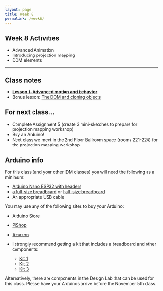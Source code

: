 ```yaml
---
layout: page
title: Week 8
permalink: /week8/
---
```


## Week 8 Activities

- Advanced Animation
- Introducing projection mapping
- DOM elements

---

## Class notes

- **[Lesson 1: Advanced motion and behavior](https://openprocessing.org/sketch/2055334)**
- Bonus lesson: [The DOM and cloning objects](https://openprocessing.org/sketch/2066942)

## For next class...

- Complete Assignment 5 (create 3 mini-sketches to prepare for projection mapping workshop)
- Buy an Arduino!
- Next class we meet in the 2nd Floor Ballroom space (rooms 221-224) for the projection mapping workshop

## Arduino info

For this class (and your other IDM classes) you will need the following as a minimum:

- [Arduino Nano ESP32 with headers](https://store-usa.arduino.cc/products/nano-esp32-with-headers?pr_prod_strat=e5_desc&pr_rec_id=b5a3c848f&pr_rec_pid=7222098591951&pr_ref_pid=7222103965903&pr_seq=uniform)
- [a full-size breadboard](https://store-usa.arduino.cc/products/breadboard-830-contacts?pr_prod_strat=e5_desc&pr_rec_id=dcb722561&pr_rec_pid=7198856315087&pr_ref_pid=7198849073359&pr_seq=uniform) or [half-size breadboard](https://store-usa.arduino.cc/products/breadboard-830-contacts?pr_prod_strat=e5_desc&pr_rec_id=dcb722561&pr_rec_pid=7198856315087&pr_ref_pid=7198849073359&pr_seq=uniform)
- An appropriate USB cable

You may use any of the following sites to buy your Arduino:
- [Arduino Store](https://store-usa.arduino.cc/products/nano-esp32-with-headers?pr_prod_strat=e5_desc&pr_rec_id=b5a3c848f&pr_rec_pid=7222098591951&pr_ref_pid=7222103965903&pr_seq=uniform)
- [PiShop](https://www.pishop.us/product/arduino-nano-esp32-with-headers/?srsltid=AfmBOoquptfj2C0CD75JkodmGGsX782v2FgG-tg7_OH9riLi7yGoxIGGPmQ)
- [Amazon](https://www.amazon.com/Arduino-ABX00083-Bluetooth-MicroPython-Compatible/dp/B0C947BHK5?th=1)

- I strongly recommend getting a kit that includes a breadboard and other components:
    - [Kit 1](https://www.amazon.com/DIYables-Starter-Arduino-ESP8266-Raspberry/dp/B0C27K6GDZ)
    - [Kit 2](https://www.amazon.com/16Hertz-Electronics-Breadboard-Resistors-Raspberry/dp/B00J4RN61A/ref=sims_dp_d_dex_popular_subs_t3_v6_d_sccl_1_3/143-6369338-4295529?pd_rd_w=hGMwD&content-id=amzn1.sym.b853d215-90db-49b5-bd69-9909dc4557b0&pf_rd_p=b853d215-90db-49b5-bd69-9909dc4557b0&pf_rd_r=KY74R6BVKVBZCRHWXK2S&pd_rd_wg=PnV2J&pd_rd_r=24618633-8fd4-441a-8013-145060260057&pd_rd_i=B00J4RN61A&psc=1)
    - [Kit 3](https://www.amazon.com/dp/B07Z1BK7NG/ref=sspa_dk_detail_0?psc=1&pf_rd_p=8c2f9165-8e93-42a1-8313-73d3809141a2&pf_rd_r=KBWMCZTKTFBYNXH90X6Q&pd_rd_wg=gsNQX&pd_rd_w=g9fUv&content-id=amzn1.sym.8c2f9165-8e93-42a1-8313-73d3809141a2&pd_rd_r=815789a6-3e5f-4478-8bf7-594f42d0e20d&sp_csd=d2lkZ2V0TmFtZT1zcF9kZXRhaWw)

Alternatively, there are components in the Design Lab that can be used for this class. Please have your Arduinos arrive before the November 5th class.
